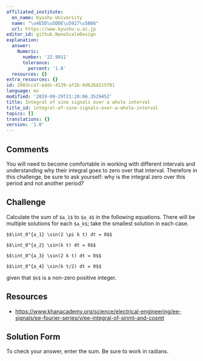 ```yaml
---
affiliated_institute:
  en_name: Kyushu University
  name: "\u4E5D\u5DDE\u5927\u5B66"
  url: https://www.kyushu-u.ac.jp
editor_id: github.NanoScaleDesign
explanation:
  answer:
    Numeric:
      number: '22.9911'
      tolerance:
        percent: '1.0'
  resources: {}
extra_resources: {}
id: 2083cca7-eddc-4139-af2b-0d626d215f01
language: en
modified: '2019-09-29T21:20:06.352945Z'
title: Integral of sine signals over a whole interval
title_id: integral-of-sine-signals-over-a-whole-interval
topics: []
translations: {}
version: '1.0'
---
```


## Comments
You will need to become comfortable in working with different intervals and understanding why their integral goes to zero over that interval. Therefore in this challenge, be sure to ask yourself: why is the integral zero over this period and not another period?


## Challenge
Calculate the sum of `$a_1$` to `$a_4$` in the following equations. There will be multiple solutions for each `$a_k$`; take the smallest solution in each case.

`$$\int_0^{a_1} \sin(2 \pi k t) dt = 0$$`

`$$\int_0^{a_2} \sin(k t) dt = 0$$`

`$$\int_0^{a_3} \sin(2 k t) dt = 0$$`

`$$\int_0^{a_4} \sin(k t/2) dt = 0$$`

given that `$k$` is a non-zero positive integer.


## Resources
- https://www.khanacademy.org/science/electrical-engineering/ee-signals/ee-fourier-series/v/ee-integral-of-sinmt-and-cosmt


## Solution Form
To check your answer, enter the sum. Be sure to work in radians.
